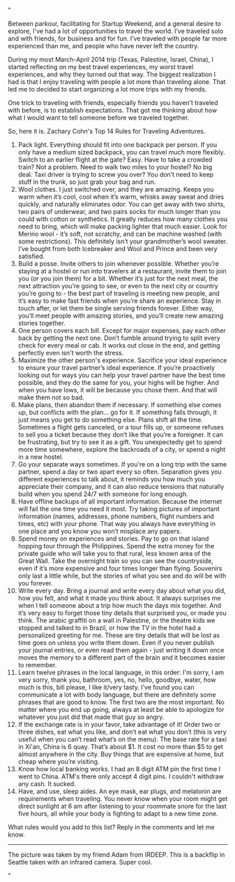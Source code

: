 "

Between parkour, facilitating for Startup Weekend, and a general desire to explore, I've had a lot of opportunities to travel the world. I’ve traveled solo and with friends, for business and for fun. I’ve traveled with people far more experienced than me, and people who have never left the country.

During my most March-April 2014 trip (Texas, Palestine, Israel, China), I started reflecting on my best travel experiences, my worst travel experiences, and why they turned out that way. The biggest realization I had is that I enjoy traveling with people a lot more than traveling alone. That led me to decided to start organizing a lot more trips with my friends.

One trick to traveling with friends, especially friends you haven’t traveled with before, is to establish expectations. That got me thinking about how what I would want to tell someone before we traveled together.

So, here it is. Zachary Cohn's Top 14 Rules for Traveling Adventures.

1.  Pack light. Everything should fit into one backpack per person. If you only have a medium sized backpack, you can travel much more flexibly. Switch to an earlier flight at the gate? Easy. Have to take a crowded train? Not a problem. Need to walk two miles to your hostel? No big deal. Taxi driver is trying to screw you over? You don’t need to keep stuff in the trunk, so just grab your bag and run.
2.  Wool clothes. I just switched over, and they are amazing. Keeps you warm when it’s cool, cool when it’s warm, whisks away sweat and dries quickly, and naturally eliminates odor. You can get away with two shirts, two pairs of underwear, and two pairs socks for much longer than you could with cotton or synthetics. It greatly reduces how many clothes you need to bring, which will make packing lighter that much easier. Look for Merino wool - it’s soft, not scratchy, and can be machine washed (with some restrictions). This definitely isn’t your grandmother’s wool sweater. I’ve bought from both Icebreaker and Wool and Prince and been very satisfied.
3.  Build a posse. Invite others to join whenever possible. Whether you’re staying at a hostel or run into travelers at a restaurant, invite them to join you (or you join them) for a bit. Whether it’s just for the next meal, the next attraction you’re going to see, or even to the next city or country you’re going to - the best part of traveling is meeting new people, and it’s easy to make fast friends when you’re share an experience. Stay in touch after, or let them be single serving friends forever. Either way, you’ll meet people with amazing stories, and you’ll create new amazing stories together.
4.  One person covers each bill. Except for major expenses, pay each other back by getting the next one. Don’t fumble around trying to split every check for every meal or cab. It works out close in the end, and getting perfectly even isn't worth the stress.
5.  Maximize the other person's experience. Sacrifice your ideal experience to ensure your travel partner’s ideal experience. If you’re proactively looking out for ways you can help your travel partner have the best time possible, and they do the same for you, your highs will be higher. And when you have lows, it will be because you chose them. And that will make them not so bad.
6.  Make plans, then abandon them if necessary. If something else comes up, but conflicts with the plan... go for it. If something falls through, it just means you get to do something else. Plans shift all the time. Sometimes a flight gets canceled, or a tour fills up, or someone refuses to sell you a ticket because they don’t like that you’re a foreigner. It can be frustrating, but try to see it as a gift. You unexpectedly get to spend more time somewhere, explore the backroads of a city, or spend a night in a new hostel.
7.  Go your separate ways sometimes. If you're on a long trip with the same partner, spend a day or two apart every so often. Separation gives you different experiences to talk about, it reminds you how much you appreciate their company, and it can also reduce tensions that naturally build when you spend 24/7 with someone for long enough.
8.  Have offline backups of all important information. Because the internet will fail the one time you need it most. Try taking pictures of important information (names, addresses, phone numbers, flight numbers and times, etc) with your phone. That way you always have everything in one place and you know you won’t misplace any papers.
9.  Spend money on experiences and stories. Pay to go on that island hopping tour through the Philippines. Spend the extra money for the private guide who will take you to that rural, less known area of the Great Wall. Take the overnight train so you can see the countryside, even if it’s more expensive and four times longer than flying. Souvenirs only last a little while, but the stories of what you see and do will be with you forever.
10.  Write every day. Bring a journal and write every day about what you did, how you felt, and what it made you think about. It always surprises me when I tell someone about a trip how much the days mix together. And it’s very easy to forget those tiny details that surprised you, or made you think. The arabic graffiti on a wall in Palestine, or the theatre kids we stopped and talked to in Brazil, or how the TV in the hotel had a personalized greeting for me. These are tiny details that will be lost as time goes on unless you write them down. Even if you never publish your journal entries, or even read them again - just writing it down once moves the memory to a different part of the brain and it becomes easier to remember.
11.  Learn twelve phrases in the local language, in this order: I'm sorry, I am very sorry, thank you, bathroom, yes, no, hello, goodbye, water, how much is this, bill please, I like it/very tasty. I’ve found you can communicate a lot with body language, but there are definitely some phrases that are good to know. The first two are the most important. No matter where you end up going, always at least be able to apologize for whatever you just did that made that guy so angry.
12.  If the exchange rate is in your favor, take advantage of it! Order two or three dishes, eat what you like, and don’t eat what you don’t (this is very useful when you can’t read what’s on the menu). The base rate for a taxi in Xi'an, China is 6 quay. That’s about $1\. It cost no more than $5 to get almost anywhere in the city. Buy things that are expensive at home, but cheap where you’re visiting.
13.  Know how local banking works. I had an 8 digit ATM pin the first time I went to China. ATM's there only accept 4 digit pins. I couldn't withdraw any cash. It sucked.
14.  Have, and use, sleep aides. An eye mask, ear plugs, and melatonin are requirements when traveling. You never know when your room might get direct sunlight at 6 am after listening to your roommate snore for the last five hours, all while your body is fighting to adapt to a new time zone.

What rules would you add to this list? Reply in the comments and let me know.

***

The picture was taken by my friend Adam from IRDEEP. This is a backflip in Seattle taken with an infrared camera. Super cool.

"
